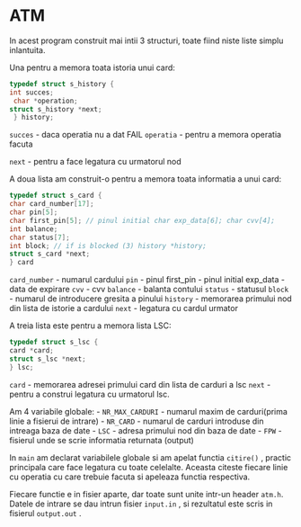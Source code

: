 # ATM

In acest program construit mai intii 3 structuri, toate fiind niste liste simplu inlantuita.

Una pentru a memora toata istoria unui card:
```c
typedef struct s_history { 
int succes;
 char *operation; 
struct s_history *next;
 } history;
```
`succes` - daca operatia nu a dat FAIL `operatia` - pentru a memora operatia facuta 

`next` - pentru a face legatura cu urmatorul nod

A doua lista am construit-o pentru a memora toata informatia a unui card: 

```c
typedef struct s_card { 
char card_number[17]; 
char pin[5]; 
char first_pin[5]; // pinul initial char exp_data[6]; char cvv[4];
int balance; 
char status[7]; 
int block; // if is blocked (3) history *history; 
struct s_card *next; 
} card
```
`card_number` - numarul cardului 
`pin` - pinul first_pin - pinul initial exp_data - data de expirare 
`cvv` - cvv 
`balance` - balanta contului 
`status` - statusul 
`block` - numarul de introducere gresita a pinului 
`history` - memorarea primului nod din lista de istorie a cardului 
`next` - legatura cu cardul urmator

A treia lista este pentru a memora lista LSC: 
```c
typedef struct s_lsc { 
card *card; 
struct s_lsc *next; 
} lsc; 
```
`card` - memorarea adresei primului card din lista de carduri a lsc 
`next` - pentru a construi legatura cu urmatorul lsc.

Am 4 variabile globale: - `NR_MAX_CARDURI` - numarul maxim de carduri(prima linie a fisierui de intrare) - `NR_CARD` - numarul de carduri introduse din intreaga baza de date - `LSC` - adresa primului nod din baza de date - `FPW` - fisierul unde se scrie informatia returnata (output)

In `main` am declarat variabilele globale si am apelat functia `citire()` , practic principala care face legatura cu toate celelalte. Aceasta citeste fiecare linie cu operatia cu care trebuie facuta si apeleaza functia respectiva.

 Fiecare functie e in fisier aparte, dar toate sunt unite intr-un header `atm.h`. Datele de intrare se dau intrun fisier `input.in` , si rezultatul este scris in fisierul `output.out` .
